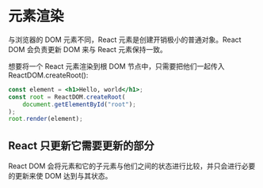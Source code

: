 # 元素渲染

与浏览器的 DOM 元素不同，React 元素是创建开销极小的普通对象。React DOM 会负责更新 DOM 来与 React 元素保持一致。

想要将一个 React 元素渲染到根 DOM 节点中，只需要把他们一起传入 ReactDOM.createRoot():

```jsx
const element = <h1>Hello, world</h1>;
const root = ReactDOM.createRoot(
    document.getElementById("root");
);
root.render(element);
```

## React 只更新它需要更新的部分

React DOM 会将元素和它的子元素与他们之间的状态进行比较，并只会进行必要的更新来使 DOM 达到与其状态。
